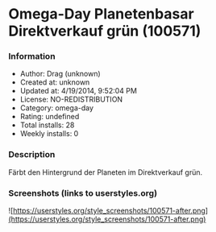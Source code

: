 # Omega-Day Planetenbasar Direktverkauf grün (100571)

### Information
- Author: Drag (unknown)
- Created at: unknown
- Updated at: 4/19/2014, 9:52:04 PM
- License: NO-REDISTRIBUTION
- Category: omega-day
- Rating: undefined
- Total installs: 28
- Weekly installs: 0


### Description
Färbt den Hintergrund der Planeten im Direktverkauf grün.


### Screenshots (links to userstyles.org)
![https://userstyles.org/style_screenshots/100571-after.png](https://userstyles.org/style_screenshots/100571-after.png)


